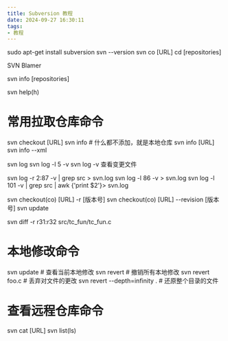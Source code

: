 ```yaml
---
title: Subversion 教程
date: 2024-09-27 16:30:11
tags:
- 教程
---
```

sudo apt-get install subversion
svn --version
svn co [URL]
cd [repositories]

SVN Blamer


svn info [repositories]



svn help(h)


# 常用拉取仓库命令
svn checkout [URL]
svn info # 什么都不添加，就是本地仓库
svn info [URL]
svn info --xml

svn log
svn log -l 5 -v
svn log -v 查看变更文件

svn log -r 2:87 -v | grep src > svn.log
svn log -l 86 -v > svn.log
svn log -l 101 -v | grep src | awk {'print $2'}> svn.log

svn checkout(co) [URL] -r [版本号]
svn checkout(co) [URL] --revision [版本号]
svn update

svn diff -r r31:r32 src/tc_fun/tc_fun.c

# 本地修改命令
svn update # 查看当前本地修改
svn revert # 撤销所有本地修改
svn revert foo.c # 丢弃对文件的更改
svn revert --depth=infinity . # 还原整个目录的文件


# 查看远程仓库命令

svn cat [URL]
svn list(ls) 
